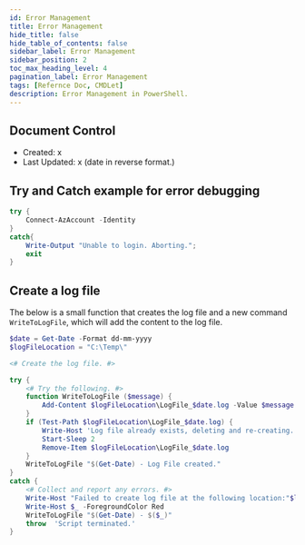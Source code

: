 ```yaml
---
id: Error Management
title: Error Management
hide_title: false
hide_table_of_contents: false
sidebar_label: Error Management
sidebar_position: 2
toc_max_heading_level: 4 
pagination_label: Error Management
tags: [Refernce Doc, CMDLet]
description: Error Management in PowerShell.
---
```


## Document Control

- Created: x
- Last Updated: x (date in reverse format.)

## Try and Catch example for error debugging

```powershell showLineNumbers
try {
    Connect-AzAccount -Identity
}
catch{
    Write-Output "Unable to login. Aborting."; 
    exit
}
```

## Create a log file

The below is a small function that creates the log file and a new command `WriteToLogFile`, which will add the content to the log file.

```powershell showLineNumbers
$date = Get-Date -Format dd-mm-yyyy
$logFileLocation = "C:\Temp\"

<# Create the log file. #>

try {
    <# Try the following. #>
    function WriteToLogFile ($message) {
        Add-Content $logFileLocation\LogFile_$date.log -Value $message
    }
    if (Test-Path $logFileLocation\LogFile_$date.log) {
        Write-Host 'Log file already exists, deleting and re-creating.'
        Start-Sleep 2
        Remove-Item $logFileLocation\LogFile_$date.log
    }
    WriteToLogFile "$(Get-Date) - Log File created."
}
catch {
    <# Collect and report any errors. #>
    Write-Host "Failed to create log file at the following location:"$logFileLocation -ForegroundColor Red", continuing without logging."
    Write-Host $_ -ForegroundColor Red
    WriteToLogFile "$(Get-Date) - $($_)"
    throw  'Script terminated.' 
}
```
